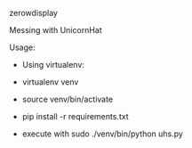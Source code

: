 zerowdisplay

Messing with UnicornHat

Usage:

- Using virtualenv:

- virtualenv venv
- source venv/bin/activate
- pip install -r requirements.txt
- execute with sudo ./venv/bin/python uhs.py
